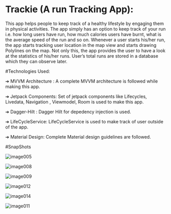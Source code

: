 # Trackie (A run Tracking App):
This app helps people to keep track of a healthy lifestyle by engaging them in physical activities.
The app simply has an option to keep track of your run i.e. how long users have run, how much calories users have burnt, what is the average speed of the run and so on. 
Whenever a user starts his/her run, the app starts tracking user location in the map view and starts drawing Polylines on the map. 
Not only this, the app provides the user to have a look at the statistics of his/her runs. 
User’s total runs are stored in a database which they can observe later.


#Technologies Used:


➔	MVVM Architecture : A complete MVVM architecture is followed while making this app.


➔	Jetpack Components: Set of jetpack components like Lifecycles, Livedata, Navigation , Viewmodel, Room is used to make this app. 


➔	Dagger-Hilt : Dagger Hilt for depedency injection is used.


➔ LifeCycleService: LifeCycleService is used to make track of user outside of the app. 


➔ Material Design: Complete Material design guidelines are followed. 




#SnapShots


![image005](https://user-images.githubusercontent.com/54244689/94097962-490ddd80-fe47-11ea-83f3-1b674ca67113.png)


![image008](https://user-images.githubusercontent.com/54244689/94097972-4f03be80-fe47-11ea-866e-3c1330dbc3bc.png)


![image009](https://user-images.githubusercontent.com/54244689/94097985-575bf980-fe47-11ea-9ce4-e2730dafb438.png)


![image012](https://user-images.githubusercontent.com/54244689/94097992-5c20ad80-fe47-11ea-915e-30010e820a8d.png)


![image014](https://user-images.githubusercontent.com/54244689/94098010-62af2500-fe47-11ea-8b37-ada98256ec35.png)


![image011](https://user-images.githubusercontent.com/54244689/94098025-6a6ec980-fe47-11ea-86ce-54b05a727016.png)
